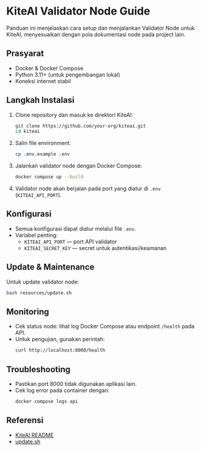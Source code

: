# KiteAI Validator Node Guide

Panduan ini menjelaskan cara setup dan menjalankan Validator Node untuk KiteAI, menyesuaikan dengan pola dokumentasi node pada project lain.

## Prasyarat

- Docker & Docker Compose
- Python 3.11+ (untuk pengembangan lokal)
- Koneksi internet stabil

## Langkah Instalasi

1. Clone repository dan masuk ke direktori KiteAI:
   ```bash
   git clone https://github.com/your-org/kiteai.git
   cd kiteai
   ```

2. Salin file environment:
   ```bash
   cp .env.example .env
   ```

3. Jalankan validator node dengan Docker Compose:
   ```bash
   docker compose up --build
   ```

4. Validator node akan berjalan pada port yang diatur di `.env` (`KITEAI_API_PORT`).

## Konfigurasi

- Semua konfigurasi dapat diatur melalui file `.env`.
- Variabel penting:
  - `KITEAI_API_PORT` — port API validator
  - `KITEAI_SECRET_KEY` — secret untuk autentikasi/keamanan

## Update & Maintenance

Untuk update validator node:
```bash
bash resources/update.sh
```

## Monitoring

- Cek status node: lihat log Docker Compose atau endpoint `/health` pada API.
- Untuk pengujian, gunakan perintah:
  ```bash
  curl http://localhost:8000/health
  ```

## Troubleshooting

- Pastikan port 8000 tidak digunakan aplikasi lain.
- Cek log error pada container dengan:
  ```bash
  docker compose logs api
  ```

## Referensi

- [KiteAI README](../README.md)
- [update.sh](../resources/update.sh)